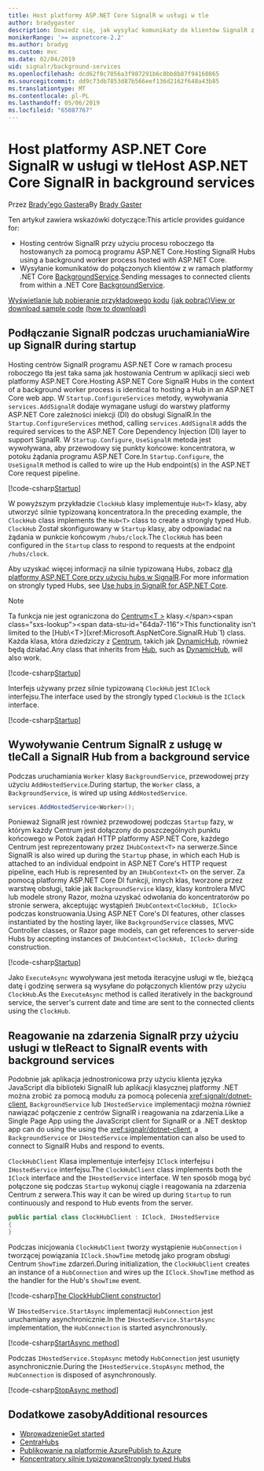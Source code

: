 ```yaml
---
title: Host platformy ASP.NET Core SignalR w usługi w tle
author: bradygaster
description: Dowiedz się, jak wysyłać komunikaty do klientów SignalR z klas .NET Core BackgroundService.
monikerRange: '>= aspnetcore-2.2'
ms.author: bradyg
ms.custom: mvc
ms.date: 02/04/2019
uid: signalr/background-services
ms.openlocfilehash: dcd62f0c7056a3f987291b6c8bb8b87f94160865
ms.sourcegitcommit: dd9c73db7853d87b566eef136d2162f648a43b85
ms.translationtype: MT
ms.contentlocale: pl-PL
ms.lasthandoff: 05/06/2019
ms.locfileid: "65087767"
---
```

# <a name="host-aspnet-core-signalr-in-background-services"></a><span data-ttu-id="64da7-103">Host platformy ASP.NET Core SignalR w usługi w tle</span><span class="sxs-lookup"><span data-stu-id="64da7-103">Host ASP.NET Core SignalR in background services</span></span>

<span data-ttu-id="64da7-104">Przez [Brady'ego Gastera](https://twitter.com/bradygaster)</span><span class="sxs-lookup"><span data-stu-id="64da7-104">By [Brady Gaster](https://twitter.com/bradygaster)</span></span>

<span data-ttu-id="64da7-105">Ten artykuł zawiera wskazówki dotyczące:</span><span class="sxs-lookup"><span data-stu-id="64da7-105">This article provides guidance for:</span></span>

* <span data-ttu-id="64da7-106">Hosting centrów SignalR przy użyciu procesu roboczego tła hostowanych za pomocą programu ASP.NET Core.</span><span class="sxs-lookup"><span data-stu-id="64da7-106">Hosting SignalR Hubs using a background worker process hosted with ASP.NET Core.</span></span>
* <span data-ttu-id="64da7-107">Wysyłanie komunikatów do połączonych klientów z w ramach platformy .NET Core [BackgroundService](xref:Microsoft.Extensions.Hosting.BackgroundService).</span><span class="sxs-lookup"><span data-stu-id="64da7-107">Sending messages to connected clients from within a .NET Core [BackgroundService](xref:Microsoft.Extensions.Hosting.BackgroundService).</span></span>

<span data-ttu-id="64da7-108">[Wyświetlanie lub pobieranie przykładowego kodu](https://github.com/aspnet/AspNetCore.Docs/tree/master/aspnetcore/signalr/background-service/sample/) [(jak pobrać)](xref:index#how-to-download-a-sample)</span><span class="sxs-lookup"><span data-stu-id="64da7-108">[View or download sample code](https://github.com/aspnet/AspNetCore.Docs/tree/master/aspnetcore/signalr/background-service/sample/) [(how to download)](xref:index#how-to-download-a-sample)</span></span>

## <a name="wire-up-signalr-during-startup"></a><span data-ttu-id="64da7-109">Podłączanie SignalR podczas uruchamiania</span><span class="sxs-lookup"><span data-stu-id="64da7-109">Wire up SignalR during startup</span></span>

<span data-ttu-id="64da7-110">Hosting centrów SignalR programu ASP.NET Core w ramach procesu roboczego tła jest taka sama jak hostowania Centrum w aplikacji sieci web platformy ASP.NET Core.</span><span class="sxs-lookup"><span data-stu-id="64da7-110">Hosting ASP.NET Core SignalR Hubs in the context of a background worker process is identical to hosting a Hub in an ASP.NET Core web app.</span></span> <span data-ttu-id="64da7-111">W `Startup.ConfigureServices` metody, wywoływania `services.AddSignalR` dodaje wymagane usługi do warstwy platformy ASP.NET Core zależności iniekcji (DI) do obsługi SignalR.</span><span class="sxs-lookup"><span data-stu-id="64da7-111">In the `Startup.ConfigureServices` method, calling `services.AddSignalR` adds the required services to the ASP.NET Core Dependency Injection (DI) layer to support SignalR.</span></span> <span data-ttu-id="64da7-112">W `Startup.Configure`, `UseSignalR` metoda jest wywoływana, aby przewodowy się punkty końcowe: koncentratora, w potoku żądania programu ASP.NET Core.</span><span class="sxs-lookup"><span data-stu-id="64da7-112">In `Startup.Configure`, the `UseSignalR` method is called to wire up the Hub endpoint(s) in the ASP.NET Core request pipeline.</span></span>

[!code-csharp[Startup](background-service/sample/Server/Startup.cs?name=Startup)]

<span data-ttu-id="64da7-113">W powyższym przykładzie `ClockHub` klasy implementuje `Hub<T>` klasy, aby utworzyć silnie typizowaną koncentratora.</span><span class="sxs-lookup"><span data-stu-id="64da7-113">In the preceding example, the `ClockHub` class implements the `Hub<T>` class to create a strongly typed Hub.</span></span> <span data-ttu-id="64da7-114">`ClockHub` Został skonfigurowany w `Startup` klasy, aby odpowiadać na żądania w punkcie końcowym `/hubs/clock`.</span><span class="sxs-lookup"><span data-stu-id="64da7-114">The `ClockHub` has been configured in the `Startup` class to respond to requests at the endpoint `/hubs/clock`.</span></span>

<span data-ttu-id="64da7-115">Aby uzyskać więcej informacji na silnie typizowaną Hubs, zobacz [dla platformy ASP.NET Core przy użyciu hubs w SignalR](xref:signalr/hubs#strongly-typed-hubs).</span><span class="sxs-lookup"><span data-stu-id="64da7-115">For more information on strongly typed Hubs, see [Use hubs in SignalR for ASP.NET Core](xref:signalr/hubs#strongly-typed-hubs).</span></span>

> [!NOTE]
> <span data-ttu-id="64da7-116">Ta funkcja nie jest ograniczona do [Centrum\<T >](xref:Microsoft.AspNetCore.SignalR.Hub`1) klasy.</span><span class="sxs-lookup"><span data-stu-id="64da7-116">This functionality isn't limited to the [Hub\<T>](xref:Microsoft.AspNetCore.SignalR.Hub`1) class.</span></span> <span data-ttu-id="64da7-117">Każda klasa, która dziedziczy z [Centrum](xref:Microsoft.AspNetCore.SignalR.Hub), takich jak [DynamicHub](xref:Microsoft.AspNetCore.SignalR.DynamicHub), również będą działać.</span><span class="sxs-lookup"><span data-stu-id="64da7-117">Any class that inherits from [Hub](xref:Microsoft.AspNetCore.SignalR.Hub), such as [DynamicHub](xref:Microsoft.AspNetCore.SignalR.DynamicHub), will also work.</span></span>

[!code-csharp[Startup](background-service/sample/Server/ClockHub.cs?name=ClockHub)]

<span data-ttu-id="64da7-118">Interfejs używany przez silnie typizowaną `ClockHub` jest `IClock` interfejsu.</span><span class="sxs-lookup"><span data-stu-id="64da7-118">The interface used by the strongly typed `ClockHub` is the `IClock` interface.</span></span>

[!code-csharp[Startup](background-service/sample/HubServiceInterfaces/IClock.cs?name=IClock)]

## <a name="call-a-signalr-hub-from-a-background-service"></a><span data-ttu-id="64da7-119">Wywoływanie Centrum SignalR z usługę w tle</span><span class="sxs-lookup"><span data-stu-id="64da7-119">Call a SignalR Hub from a background service</span></span>

<span data-ttu-id="64da7-120">Podczas uruchamiania `Worker` klasy `BackgroundService`, przewodowej przy użyciu `AddHostedService`.</span><span class="sxs-lookup"><span data-stu-id="64da7-120">During startup, the `Worker` class, a `BackgroundService`, is wired up using `AddHostedService`.</span></span>

```csharp
services.AddHostedService<Worker>();
```

<span data-ttu-id="64da7-121">Ponieważ SignalR jest również przewodowej podczas `Startup` fazy, w którym każdy Centrum jest dołączony do poszczególnych punktu końcowego w Potok żądań HTTP platformy ASP.NET Core, każdego Centrum jest reprezentowany przez `IHubContext<T>` na serwerze.</span><span class="sxs-lookup"><span data-stu-id="64da7-121">Since SignalR is also wired up during the `Startup` phase, in which each Hub is attached to an individual endpoint in ASP.NET Core's HTTP request pipeline, each Hub is represented by an `IHubContext<T>` on the server.</span></span> <span data-ttu-id="64da7-122">Za pomocą platformy ASP.NET Core DI funkcji, innych klas, tworzone przez warstwę obsługi, takie jak `BackgroundService` klasy, klasy kontrolera MVC lub modele strony Razor, można uzyskać odwołania do koncentratorów po stronie serwera, akceptując wystąpień `IHubContext<ClockHub, IClock>` podczas konstruowania.</span><span class="sxs-lookup"><span data-stu-id="64da7-122">Using ASP.NET Core's DI features, other classes instantiated by the hosting layer, like `BackgroundService` classes, MVC Controller classes, or Razor page models, can get references to server-side Hubs by accepting instances of `IHubContext<ClockHub, IClock>` during construction.</span></span>

[!code-csharp[Startup](background-service/sample/Server/Worker.cs?name=Worker)]

<span data-ttu-id="64da7-123">Jako `ExecuteAsync` wywoływana jest metoda iteracyjne usługi w tle, bieżącą datę i godzinę serwera są wysyłane do połączonych klientów przy użyciu `ClockHub`.</span><span class="sxs-lookup"><span data-stu-id="64da7-123">As the `ExecuteAsync` method is called iteratively in the background service, the server's current date and time are sent to the connected clients using the `ClockHub`.</span></span>

## <a name="react-to-signalr-events-with-background-services"></a><span data-ttu-id="64da7-124">Reagowanie na zdarzenia SignalR przy użyciu usługi w tle</span><span class="sxs-lookup"><span data-stu-id="64da7-124">React to SignalR events with background services</span></span>

<span data-ttu-id="64da7-125">Podobnie jak aplikacja jednostronicowa przy użyciu klienta języka JavaScript dla biblioteki SignalR lub aplikacji klasycznej platformy .NET można zrobić za pomocą modułu za pomocą polecenia <xref:signalr/dotnet-client>, `BackgroundService` lub `IHostedService` implementacji można również nawiązać połączenie z centrów SignalR i reagowania na zdarzenia.</span><span class="sxs-lookup"><span data-stu-id="64da7-125">Like a Single Page App using the JavaScript client for SignalR or a .NET desktop app can do using the using the <xref:signalr/dotnet-client>, a `BackgroundService` or `IHostedService` implementation can also be used to connect to SignalR Hubs and respond to events.</span></span>

<span data-ttu-id="64da7-126">`ClockHubClient` Klasa implementuje interfejsy `IClock` interfejsu i `IHostedService` interfejsu.</span><span class="sxs-lookup"><span data-stu-id="64da7-126">The `ClockHubClient` class implements both the `IClock` interface and the `IHostedService` interface.</span></span> <span data-ttu-id="64da7-127">W ten sposób mogą być połączone się podczas `Startup` wykonuj ciągle i reagowania na zdarzenia Centrum z serwera.</span><span class="sxs-lookup"><span data-stu-id="64da7-127">This way it can be wired up during `Startup` to run continuously and respond to Hub events from the server.</span></span> 

```csharp
public partial class ClockHubClient : IClock, IHostedService
{
}
```

<span data-ttu-id="64da7-128">Podczas inicjowania `ClockHubClient` tworzy wystąpienie `HubConnection` i tworzącej powiązania `IClock.ShowTime` metodę jako program obsługi Centrum `ShowTime` zdarzeń.</span><span class="sxs-lookup"><span data-stu-id="64da7-128">During initialization, the `ClockHubClient` creates an instance of a `HubConnection` and wires up the `IClock.ShowTime` method as the handler for the Hub's `ShowTime` event.</span></span>

[!code-csharp[The ClockHubClient constructor](background-service/sample/Clients.ConsoleTwo/ClockHubClient.cs?name=ClockHubClientCtor)]

<span data-ttu-id="64da7-129">W `IHostedService.StartAsync` implementacji `HubConnection` jest uruchamiany asynchronicznie.</span><span class="sxs-lookup"><span data-stu-id="64da7-129">In the `IHostedService.StartAsync` implementation, the `HubConnection` is started asynchronously.</span></span>

[!code-csharp[StartAsync method](background-service/sample/Clients.ConsoleTwo/ClockHubClient.cs?name=StartAsync)]

<span data-ttu-id="64da7-130">Podczas `IHostedService.StopAsync` metody `HubConnection` jest usunięty asynchronicznie.</span><span class="sxs-lookup"><span data-stu-id="64da7-130">During the `IHostedService.StopAsync` method, the `HubConnection` is disposed of asynchronously.</span></span>

[!code-csharp[StopAsync method](background-service/sample/Clients.ConsoleTwo/ClockHubClient.cs?name=StopAsync)]

## <a name="additional-resources"></a><span data-ttu-id="64da7-131">Dodatkowe zasoby</span><span class="sxs-lookup"><span data-stu-id="64da7-131">Additional resources</span></span>

* [<span data-ttu-id="64da7-132">Wprowadzenie</span><span class="sxs-lookup"><span data-stu-id="64da7-132">Get started</span></span>](xref:tutorials/signalr)
* [<span data-ttu-id="64da7-133">Centra</span><span class="sxs-lookup"><span data-stu-id="64da7-133">Hubs</span></span>](xref:signalr/hubs)
* [<span data-ttu-id="64da7-134">Publikowanie na platformie Azure</span><span class="sxs-lookup"><span data-stu-id="64da7-134">Publish to Azure</span></span>](xref:signalr/publish-to-azure-web-app)
* [<span data-ttu-id="64da7-135">Koncentratory silnie typizowane</span><span class="sxs-lookup"><span data-stu-id="64da7-135">Strongly typed Hubs</span></span>](xref:signalr/hubs#strongly-typed-hubs)
